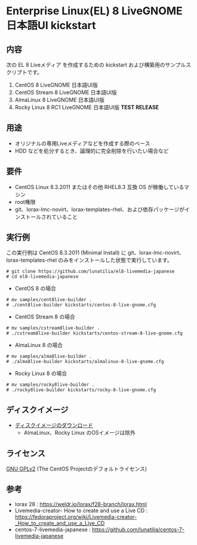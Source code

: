 # Enterprise Linux(EL) 8 LiveGNOME 日本語UI kickstart

## 内容

次の EL 8 Liveメディア を作成するための kickstart および構築用のサンプルスクリプトです。

1. CentOS 8 LiveGNOME 日本語UI版
2. CentOS Stream 8 LiveGNOME 日本語UI版
3. AlmaLinux 8 LiveGNOME 日本語UI版
4. Rocky Linux 8 RC1 LiveGNOME 日本語UI版 **TEST RELEASE**

## 用途

- オリジナルの専用Liveメディアなどを作成する際のベース
- HDD などを処分するとき、論理的に完全削除を行いたい場合など

## 要件

- CentOS Linux 8.3.2011 またはその他 RHEL8.3 互換 OS が稼働しているマシン
- root権限
- git、lorax-lmc-novirt、lorax-templates-rhel、および依存パッケージがインストールされていること

## 実行例

この実行例は CentOS 8.3.2011 (Minimal Install) に git、lorax-lmc-novirt、lorax-templates-rhel のみをインストールした状態で実行しています。

```
# git clone https://github.com/lunatilia/el8-livemedia-japanese
# cd el8-livemedia-japanese
```

- CentOS 8 の場合

```
# mv samples/cent8live-builder .
# ./cent8live-builder kickstarts/centos-8-live-gnome.cfg 
```

- CentOS Stream 8 の場合

```
# mv samples/cstream8live-builder .
# ./cstream8live-builder kickstarts/centos-stream-8-live-gnome.cfg
```

- AlmaLinux 8 の場合

```
# mv samples/alma8live-builder .
# ./alma8live-builder kickstarts/almalinux-8-live-gnome.cfg
```

- Rocky Linux 8 の場合

```
# mv samples/rocky8live-builder .
# ./rocky8live-builder kickstarts/rocky-8-live-gnome.cfg
```

## ディスクイメージ

- [ディスクイメージのダウンロード](https://github.com/lunatilia/el8-livemedia-japanese/releases/tag/1.1.0-20210505)
  - AlmaLinux、Rocky Linux のOSイメージは除外

## ライセンス

[GNU GPLv2](https://github.com/lunatilia/el8-livemedia-japanese/blob/main/LICENSE) (The CentOS Projectのデフォルトライセンス)

## 参考

- lorax 28 : https://weldr.io/lorax/f28-branch/lorax.html
- Livemedia-creator- How to create and use a Live CD : https://fedoraproject.org/wiki/Livemedia-creator-_How_to_create_and_use_a_Live_CD
- centos-7-livemedia-japanese : https://github.com/lunatilia/centos-7-livemedia-japanese
